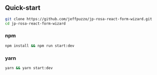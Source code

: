 ## Quick-start

```bash
git clone https://github.com/jeffpuzzo/jp-rosa-react-form-wizard.git
cd jp-rosa-react-form-wizard
```

### npm

```bash
npm install && npm run start:dev
```

### yarn

```bash
yarn && yarn start:dev
```
